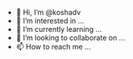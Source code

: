 - 👋 Hi, I’m @koshadv
- 👀 I’m interested in ...
- 🌱 I’m currently learning ...
- 💞️ I’m looking to collaborate on ...
- 📫 How to reach me ...

<!---
koshadv/koshadv is a ✨ special ✨ repository because its `README.md` (this file) appears on your GitHub profile.
You can click the Preview link to take a look at your changes.
--->
